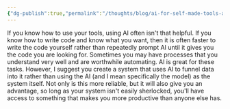 ```yaml
---
{"dg-publish":true,"permalink":"/thoughts/blog/ai-for-self-made-tools-and-systems/","tags":["blogged","refactored","ai"],"created":"2025-08-30T08:46:51.286+01:00","updated":"2025-08-30T08:47:15.023+01:00"}
---
```


If you know how to use your tools, using AI often isn't that helpful. If you know how to write code and know what you want, then it is often faster to write the code yourself rather than repeatedly prompt AI until it gives you the code you are looking for. Sometimes you may have processes that you understand very well and are worthwhile automating. AI is great for these tasks. However, I suggest you create a system that uses AI to funnel data into it rather than using the AI (and I mean specifically the model) as the system itself. Not only is this more reliable, but it will also give you an advantage, so long as your system isn't easily sherlocked, you'll have access to something that makes you more productive than anyone else has.
